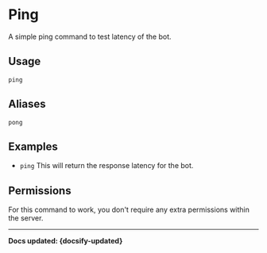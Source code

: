 # Ping
A simple ping command to test latency of the bot.

## Usage
`ping`

## Aliases
`pong`

## Examples
- `ping` This will return the response latency for the bot.

## Permissions
For this command to work, you don't require any extra permissions within the server.

----

**Docs updated: {docsify-updated}**